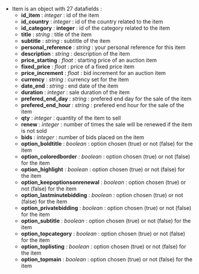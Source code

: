   * Item is an object with 27 datafields :
    * **id\_item** : _integer_ : id of the item
    * **id\_country** : _integer_ : id of the country related to the item
    * **id\_category** : **integer** : id of the category related to the item
    * **title** : _string_ : title of the item
    * **subtitle** : _string_ : subtitle of the item
    * **personal\_reference** : _string_ : your personal reference for this item
    * **description** : _string_ : description of the item
    * **price\_starting** : _float_ : starting price of an auction item
    * **fixed\_price** : _float_ : price of a fixed price item
    * **price\_increment** : _float_ : bid increment for an auction item
    * **currency** : _string_ : currency set for the item
    * **date\_end** : _string_ : end date of the item
    * **duration** : _integer_ : sale duration of the item
    * **prefered\_end\_day** : _string_ : prefered end day for the sale of the item
    * **prefered\_end\_hour** : _string_ : prefered end hour for the sale of the item
    * **qty** : _integer_ : quantity of the item to sell
    * **renew** : _integer_ : number of times the sale will be renewed if the item is not sold
    * **bids** : _integer_ : number of bids placed on the item
    * **option\_boldtitle** : _boolean_ : option chosen (true) or not (false) for the item
    * **option\_coloredborder** : _boolean_ : option chosen (true) or not (false) for the item
    * **option\_highlight** : _boolean_ : option chosen (true) or not (false) for the item
    * **option\_keepoptionsonrenewal** : _boolean_ : option chosen (true) or not (false) for the item
    * **option\_lastminutebidding** : _boolean_ : option chosen (true) or not (false) for the item
    * **option\_privatebidding** : _boolean_ : option chosen (true) or not (false) for the item
    * **option\_subtitle** : _boolean_ : option chosen (true) or not (false) for the item
    * **option\_topcategory** : _boolean_ : option chosen (true) or not (false) for the item
    * **option\_toplisting** : _boolean_ : option chosen (true) or not (false) for the item
    * **option\_topmain** : _boolean_ : option chosen (true) or not (false) for the item